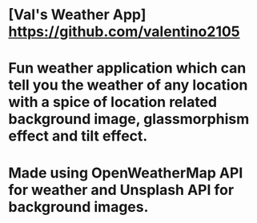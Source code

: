# [Val's Weather App] https://github.com/valentino2105

# Fun weather application which can tell you the weather of any location with a spice of location related background image, glassmorphism effect and tilt effect.

# Made using OpenWeatherMap API for weather and Unsplash API for background images.

<br>
<br>


